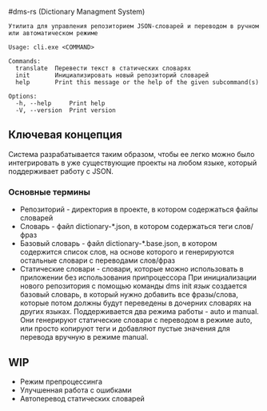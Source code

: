 #dms-rs (Dictionary Managment System)

```
Утилита для управления репозиторием JSON-словарей и переводом в ручном или автоматическом режиме

Usage: cli.exe <COMMAND>

Commands:
  translate  Перевести текст в статических словарях
  init       Инициализировать новый репозиторий словарей
  help       Print this message or the help of the given subcommand(s)

Options:
  -h, --help     Print help
  -V, --version  Print version
```

## Ключевая концепция
Система разрабатывается таким образом, чтобы ее легко можно было интегрировать в уже существующие проекты на любом языке, который поддерживает работу с JSON.
### Основные термины 
* Репозиторий - директория в проекте, в котором содержаться файлы словарей
* Словарь - файл dictionary-*.json, в котором содержаться теги слов/фраз
* Базовый словарь - файл dictionary-*.base.json, в котором содержится список слов, на основе которого и генерируются остальные словари с переводами слов/фраз
* Статические словари - словари, которые можно использовать в приложении без использования припроцессора
При инициализации нового репозитория с помощью команды dms init *язык* создается базовый словарь, в который нужно добавить все фразы/слова, которые потом должны будут переведены в дочерних словарях на других языках.
Поддерживается два режима работы - auto и manual. Они генерируют статические словари с переводом в режиме auto, или просто копируют теги и добавляют пустые значения для перевода вручную в режиме manual.

## WIP
* Режим препроцессинга
* Улучшенная работа с ошибками
* Автоперевод статических словарей
